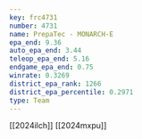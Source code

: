 ```yaml
---
key: frc4731
number: 4731
name: PrepaTec - MONARCH-E
epa_end: 9.36
auto_epa_end: 3.44
teleop_epa_end: 5.16
endgame_epa_end: 0.75
winrate: 0.3269
district_epa_rank: 1266
district_epa_percentile: 0.2971
type: Team
---
```

[[2024ilch]]
[[2024mxpu]]

